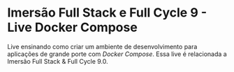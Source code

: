 # Imersão Full Stack e Full Cycle 9 - Live Docker Compose

Live ensinando como criar um ambiente de desenvolvimento para aplicações de grande porte com _Docker Compose_. Essa live é relacionada a Imersão Full Stack & Full Cycle 9.0.
